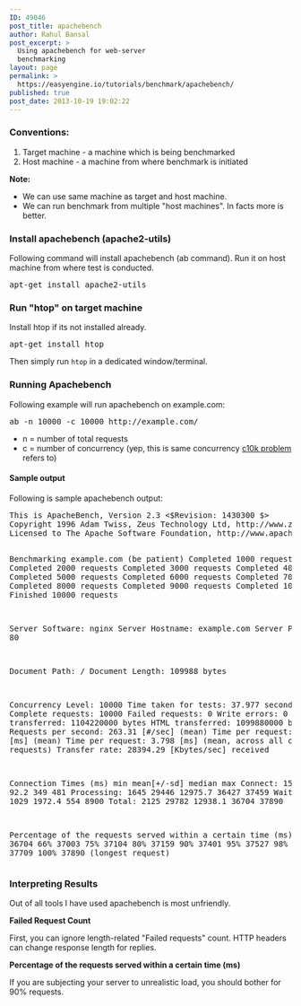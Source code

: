 ```yaml
---
ID: 49046
post_title: apachebench
author: Rahul Bansal
post_excerpt: >
  Using apachebench for web-server
  benchmarking
layout: page
permalink: >
  https://easyengine.io/tutorials/benchmark/apachebench/
published: true
post_date: 2013-10-19 19:02:22
---
```

<h3>Conventions:</h3>
<ol>
	<li>Target machine - a machine which is being benchmarked</li>
	<li>Host machine - a machine from where benchmark is initiated</li>
</ol>
<strong>Note:</strong>
<ul>
	<li>We can use same machine as target and host machine.</li>
	<li>We can run benchmark from multiple "host machines". In facts more is better.</li>
</ul>
<h3>Install apachebench (apache2-utils)</h3>
Following command will install apachebench (ab command). Run it on host machine from where test is conducted.
<pre>apt-get install apache2-utils</pre>
<h3>Run "htop" on target machine</h3>
Install htop if its not installed already.
<pre>apt-get install htop</pre>
Then simply run <code>htop</code> in a dedicated window/terminal.
<h3>Running Apachebench</h3>
Following example will run apachebench on example.com:
<pre class="no-highlight">ab -n 10000 -c 10000 http://example.com/</pre>
<ul>
	<li>n = number of total requests</li>
	<li>c = number of concurrency (yep, this is same concurrency <a href="http://en.wikipedia.org/wiki/C10k_problem">c10k problem</a> refers to)</li>
</ul>
<h4>Sample output</h4>
Following is sample apachebench output:
<pre class="no-highlight">This is ApacheBench, Version 2.3 &lt;$Revision: 1430300 $&gt;
Copyright 1996 Adam Twiss, Zeus Technology Ltd, http://www.zeustech.net/
Licensed to The Apache Software Foundation, http://www.apache.org/

Benchmarking example.com (be patient)
Completed 1000 requests
Completed 2000 requests
Completed 3000 requests
Completed 4000 requests
Completed 5000 requests
Completed 6000 requests
Completed 7000 requests
Completed 8000 requests
Completed 9000 requests
Completed 10000 requests
Finished 10000 requests

Server Software:        nginx
Server Hostname:        example.com
Server Port:            80

Document Path:          /
Document Length:        109988 bytes

Concurrency Level:      10000
Time taken for tests:   37.977 seconds
Complete requests:      10000
Failed requests:        0
Write errors:           0
Total transferred:      1104220000 bytes
HTML transferred:       1099880000 bytes
Requests per second:    263.31 [#/sec] (mean)
Time per request:       37977.351 [ms] (mean)
Time per request:       3.798 [ms] (mean, across all concurrent requests)
Transfer rate:          28394.29 [Kbytes/sec] received

Connection Times (ms)
              min  mean[+/-sd] median   max
Connect:      159  336  92.2    349     481
Processing:  1645 29446 12975.7  36427   37459
Waiting:      155 1029 1972.4    554    8900
Total:       2125 29782 12938.1  36704   37890

Percentage of the requests served within a certain time (ms)
  50%  36704
  66%  37003
  75%  37104
  80%  37159
  90%  37401
  95%  37527
  98%  37618
  99%  37709
 100%  37890 (longest request)</pre>
<h3>Interpreting Results</h3>
Out of all tools I have used apachebench is most unfriendly.

<strong>Failed Request Count</strong>

First, you can ignore length-related "Failed requests" count. HTTP headers can change response length for replies.

<strong>Percentage of the requests served within a certain time (ms)</strong>

If you are subjecting your server to unrealistic load, you should bother for 90% requests.
